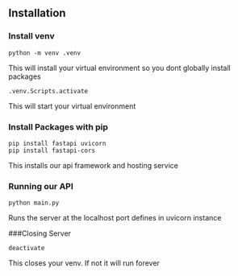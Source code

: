 ## Installation

### Install venv

```pwsh
python -m venv .venv
```
This will install your virtual environment so you dont globally install packages

```pwsh
.venv.Scripts.activate
```
This will start your virtual environment

### Install Packages with pip

```pwsh
pip install fastapi uvicorn
pip install fastapi-cors
```
This installs our api framework and hosting service

### Running our API

```pwsh
python main.py
```
Runs the server at the localhost port defines in uvicorn instance

###Closing Server
```pwsh
deactivate
```
This closes your venv. If not it will run forever